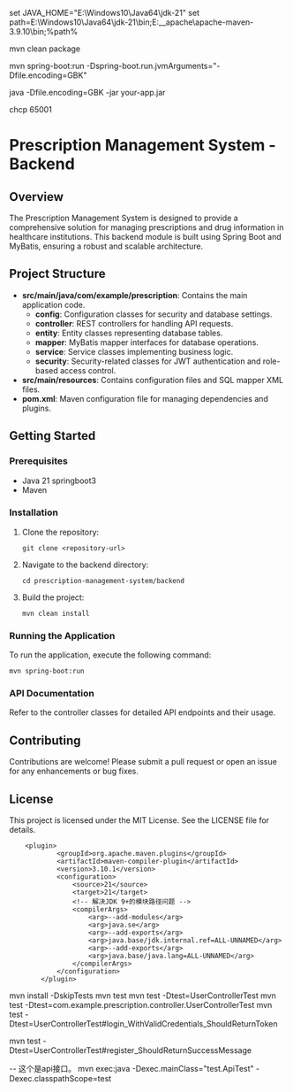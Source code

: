 
set JAVA_HOME="E:\Windows10\Java64\jdk-21"
set path=E:\Windows10\Java64\jdk-21\bin;E:\__apache\apache-maven-3.9.10\bin;%path%

mvn clean package

mvn spring-boot:run -Dspring-boot.run.jvmArguments="-Dfile.encoding=GBK"

java -Dfile.encoding=GBK -jar your-app.jar


chcp 65001








# Prescription Management System - Backend

## Overview
The Prescription Management System is designed to provide a comprehensive solution for managing prescriptions and drug information in healthcare institutions. This backend module is built using Spring Boot and MyBatis, ensuring a robust and scalable architecture.

## Project Structure
- **src/main/java/com/example/prescription**: Contains the main application code.
  - **config**: Configuration classes for security and database settings.
  - **controller**: REST controllers for handling API requests.
  - **entity**: Entity classes representing database tables.
  - **mapper**: MyBatis mapper interfaces for database operations.
  - **service**: Service classes implementing business logic.
  - **security**: Security-related classes for JWT authentication and role-based access control.
- **src/main/resources**: Contains configuration files and SQL mapper XML files.
- **pom.xml**: Maven configuration file for managing dependencies and plugins.

## Getting Started

### Prerequisites
- Java 21  springboot3
- Maven

### Installation
1. Clone the repository:
   ```
   git clone <repository-url>
   ```
2. Navigate to the backend directory:
   ```
   cd prescription-management-system/backend
   ```
3. Build the project:
   ```
   mvn clean install
   ```

### Running the Application
To run the application, execute the following command:
```
mvn spring-boot:run
```

### API Documentation
Refer to the controller classes for detailed API endpoints and their usage.

## Contributing
Contributions are welcome! Please submit a pull request or open an issue for any enhancements or bug fixes.

## License
This project is licensed under the MIT License. See the LICENSE file for details.



        <plugin>
                <groupId>org.apache.maven.plugins</groupId>
                <artifactId>maven-compiler-plugin</artifactId>
                <version>3.10.1</version>
                <configuration>
                    <source>21</source>
                    <target>21</target>
                    <!-- 解决JDK 9+的模块路径问题 -->
                    <compilerArgs>
                        <arg>--add-modules</arg>
                        <arg>java.se</arg>
                        <arg>--add-exports</arg>
                        <arg>java.base/jdk.internal.ref=ALL-UNNAMED</arg>
                        <arg>--add-exports</arg>
                        <arg>java.base/java.lang=ALL-UNNAMED</arg>
                    </compilerArgs>
                </configuration>
            </plugin>  




mvn install -DskipTests
mvn test
mvn test -Dtest=UserControllerTest
mvn test -Dtest=com.example.prescription.controller.UserControllerTest
mvn test -Dtest=UserControllerTest#login_WithValidCredentials_ShouldReturnToken


mvn test -Dtest=UserControllerTest#register_ShouldReturnSuccessMessage


-- 这个是api接口。
mvn exec:java -Dexec.mainClass="test.ApiTest" -Dexec.classpathScope=test